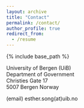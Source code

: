 ```yaml
---
layout: archive
title: "Contact"
permalink: /contact/
author_profile: true
redirect_from:
  - /resume
---
```

{% include base_path %}

University of Bergen (UiB)  
Department of Government  
Christies Gate 17  
5007 Bergen Norway  

(email) esther.song(at)uib.no

